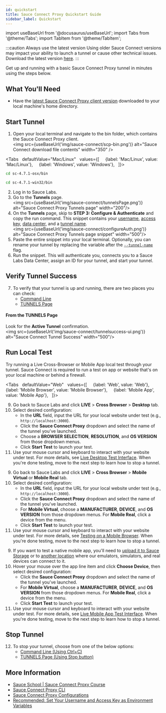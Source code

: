 ```yaml
---
id: quickstart
title: Sauce Connect Proxy Quickstart Guide
sidebar_label: Quickstart
---
```


import useBaseUrl from '@docusaurus/useBaseUrl';
import Tabs from '@theme/Tabs';
import TabItem from '@theme/TabItem';

:::caution Always use the latest version
Using older Sauce Connect versions may impact your ability to launch a tunnel or cause other technical issues. Download the latest version [here](/secure-connections/sauce-connect/installation/).
:::

Get up and running with a basic Sauce Connect Proxy tunnel in minutes using the steps below.

## What You'll Need

* Have the [latest Sauce Connect Proxy client version](/secure-connections/sauce-connect/installation) downloaded to your local machine's home directory.

## Start Tunnel

1. Open your local terminal and navigate to the bin folder, which contains the Sauce Connect Proxy client.<br/><img src={useBaseUrl('img/sauce-connect/scp-bin.png')} alt="Sauce Connect download file contents" width="350" />

  <Tabs
    defaultValue="Mac/Linux"
    values={[
      {label: 'Mac/Linux', value: 'Mac/Linux'},
      {label: 'Windows', value: 'Windows'},
    ]}>

  <TabItem value="Mac/Linux">

  ```bash
  cd sc-4.7.1-osx/bin
  ```

  </TabItem>
  <TabItem value="Windows">

  ```bash
  cd sc-4.7.1-win32/bin
  ```
  </TabItem>
  </Tabs>

2. Log in to Sauce Labs.
3. Go to the **Tunnels** page.<br/><img src={useBaseUrl('img/sauce-connect/tunnelsPage.png')} alt="Sauce Connect Proxy Tunnels page" width="200"/>
4. On the **Tunnels** page, skip to **STEP 3: Configure & Authenticate** and copy the run command. This snippet contains your [username](/dev/cli/sauce-connect-proxy/#--user), [access key](/dev/cli/sauce-connect-proxy/#--api-key), [data center](/dev/cli/sauce-connect-proxy/#--region), and a [tunnel name](/dev/cli/sauce-connect-proxy/#--tunnel-name).<br/><img src={useBaseUrl('img/sauce-connect/configureAuth.png')} alt="Sauce Connect Proxy Tunnels page snippet" width="500"/>
5. Paste the entire snippet into your local terminal. Optionally, you can rename your tunnel by replacing the variable after the [`--tunnel-name`](/dev/cli/sauce-connect-proxy/#--tunnel-name) flag.
6. Run the snippet. This will authenticate you, connects you to a Sauce Labs Data Center, assign an ID for your tunnel, and start your tunnel.

## Verify Tunnel Success

7. To verify that your tunnel is up and running, there are two places you can check:
   * [Command Line](/secure-connections/sauce-connect/proxy-tunnels/#from-the-command-line-1)
   * [TUNNELS Page](/secure-connections/sauce-connect/proxy-tunnels/#from-the-tunnels-page-1)

#### From the TUNNELS Page
Look for the **Active Tunnel** confirmation.<br/><img src={useBaseUrl('img/sauce-connect/tunnelsuccess-ui.png')} alt="Sauce Connect Tunnel Success" width="500"/>

## Run Local Test

Try running a Live Cross-Browser or Mobile App local test through your tunnel. Sauce Connect is required to run a test on app or website that's on your local machine or behind a firewall.

<Tabs
    defaultValue="Web"
    values={[
      {label: 'Web', value: 'Web'},
      {label: 'Mobile Browser', value: 'Mobile Browser'},
      {label: 'Mobile App', value: 'Mobile App'},
    ]}>

<TabItem value="Web">

9. Go back to Sauce Labs and click **LIVE** > **Cross Browser** > **Desktop** tab.
10. Select desired configuration:
    * In the **URL** field, input the URL for your local website under test (e.g., `http://localhost:3000`).
    * Click the **Sauce Connect Proxy** dropdown and select the name of the tunnel you've launched.
    * Choose a **BROWSER SELECTION**, **RESOLUTION**, and **OS VERSION** from those dropdown menus.
    * Click **Start Test** to launch your test.
11. Use your mouse cursor and keyboard to interact with your website under test. For more details, see [Live Desktop Test Interface](/web-apps/live-testing/live-cross-browser-testing/#live-desktop-test-interface). When you're done testing, move to the next step to learn how to stop a tunnel.

</TabItem>
<TabItem value="Mobile Browser">

9. Go back to Sauce Labs and click **LIVE** > **Cross Browser** > **Mobile Virtual** or **Mobile Real** tab.
10. Select desired configuration:
    * In the **URL** field, input the URL for your local website under test (e.g., `http://localhost:3000`).
    * Click the **Sauce Connect Proxy** dropdown and select the name of the tunnel you've launched.
    * For **Mobile Virtual**, choose a **MANUFACTURER**, **DEVICE**, and **OS VERSION** from those dropdown menus. For **Mobile Real**, click a device from the menu.
    * Click **Start Test** to launch your test.
11. Use your mouse cursor and keyboard to interact with your website under test. For more details, see [Testing on a Mobile Browser](/web-apps/live-testing/live-cross-browser-testing/#testing-on-a-mobile-browser). When you're done testing, move to the next step to learn how to stop a tunnel.

</TabItem>
<TabItem value="Mobile App">

9. If you want to test a native mobile app, you'll need to [upload it to Sauce Storage](/mobile-apps/live-testing/live-mobile-app-testing/#uploading-an-app) or to [another location](/mobile-apps/app-storage/#uploading-apps-via-rest-api) where our emulators, simulators, and real devices can connect to it.
10. Hover your mouse over the app line item and click **Choose Device**, then select desired configuration:
    * Click the **Sauce Connect Proxy** dropdown and select the name of the tunnel you've launched.
    * For **Mobile Virtual**, choose a **MANUFACTURER**, **DEVICE**, and **OS VERSION** from those dropdown menus. For **Mobile Real**, click a device from the menu.
    * Click **Start Test** to launch your test.
11. Use your mouse cursor and keyboard to interact with your website under test. For more details, see [Live Mobile App Test Interface](/mobile-apps/live-testing/live-mobile-app-testing/#live-test-interface). When you're done testing, move to the next step to learn how to stop a tunnel.

</TabItem>
</Tabs>

## Stop Tunnel

12. To stop your tunnel, choose from one of the below options:
    * [Command Line (Using Ctrl+C)](/secure-connections/sauce-connect/proxy-tunnels/#to-stop-a-single-tunnel-ctrlc)
    * [TUNNELS Page (Using Stop button)](/secure-connections/sauce-connect/proxy-tunnels/#to-stop-a-single-tunnel)


## More Information

* [Sauce School | Sauce Connect Proxy Course](https://training.saucelabs.com/sauceconnect/)
* [Sauce Connect Proxy CLI](/dev/cli/sauce-connect-proxy/)
* [Sauce Connect Proxy Configurations](/secure-connections/sauce-connect/setup-configuration/basic-setup/)
* [Recommended: Set Your Username and Access Key as Environment Variables](/secure-connections/sauce-connect/setup-configuration/environment-variables/)
